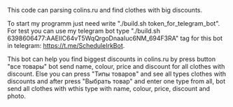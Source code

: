 This code can parsing colins.ru and find clothes with big discounts.

To start my programm just need write "./build.sh token_for_telegram_bot".
For test you can use my telegram bot type "./build.sh 6398606477:AAEIIC64vT5WqQrgoDnaaIuc6NM_694F3RA" tag for this bot in telegram: https://t.me/ScheduleIrkBot.

This bot can help you find biggest discounts in colins.ru by press button "все товары" bot send name, colour, price and discount for all clothes with discount.
Else you can press "Типы товаров" and see all types clothes with discounts and after press "Выбрать товар" and enter one type from all, bot send all clothes with wthis type with name, colour, price, discount and photo.